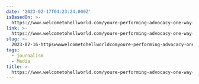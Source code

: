 ```yaml
---
date: '2023-02-17T04:23:24.000Z'
isBasedOn: >-
  https://www.welcometohellworld.com/youre-performing-advocacy-one-way-or-the-other-whether-youre-aware-of-it-or-not/
link: >-
  https://www.welcometohellworld.com/youre-performing-advocacy-one-way-or-the-other-whether-youre-aware-of-it-or-not/
slug: >-
  2023-02-16-httpswwwwelcometohellworldcomyoure-performing-advocacy-one-way-or-the-other-whether-youre-aware-of-it-or-not
tags:
  - journalism
  - Media
title: >-
  https://www.welcometohellworld.com/youre-performing-advocacy-one-way-or-the-other-whether-youre-aware-of-it-or-not/
---
```



